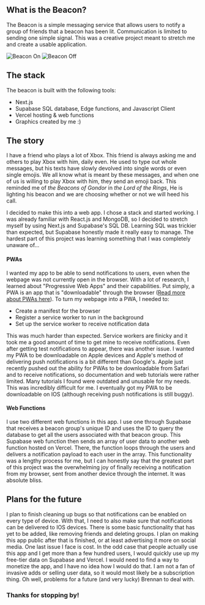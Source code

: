 
## What is the Beacon?

The Beacon is a simple messaging service that allows users to notify a group of friends that a beacon has been lit. Communication is limited to sending one simple signal. This was a creative project meant to stretch me and create a usable application. 

![Beacon On](/images/image1.png)
![Beacon Off](http://url/to/img.png)

## The stack

The beacon is built with the following tools:
- Next.js
- Supabase SQL database, Edge functions, and Javascript Client
- Vercel hosting & web functions
- Graphics created by me :)

## The story

I have a friend who plays a lot of Xbox. This friend is always asking me and others to play Xbox with him, daily even. He used to type out whole messages, but his texts have slowly devolved into single words or even single emojis. We all know what is meant by these messages, and when one of us is willing to play Xbox with him, they send an emoji back. This reminded me of *the Beacons of Gondor* in *the Lord of the Rings*, He is lighting his beacon and we are choosing whether or not we will heed his call. 

I decided to make this into a web app. I chose a stack and started working. I was already familiar with React.js and MongoDB, so I decided to stretch myself by using Next.js and Supabase's SQL DB. Learning SQL was trickier than expected, but Supabase honestly made it really easy to manage. The hardest part of this project was learning something that I was completely unaware of...

#### PWAs
I wanted my app to be able to send notifications to users, even when the webpage was not currently open in the browser. With a lot of research, I learned about "Progressive Web Apps" and their capabilities. Put simply, a PWA is an app that is "downloadable" through the browser ([Read more about PWAs here](https://web.dev/articles/what-are-pwas)). To turn my webpage into a PWA, I needed to:
  - Create a manifest for the browser
  - Register a service worker to run in the background
  - Set up the service worker to receive notification data

This was much harder than expected. Service workers are finicky and it took me a good amount of time to get mine to receive notifications. Even after getting test notifications to appear, there was another issue. I wanted my PWA to be downloadable on Apple devices and Apple's method of delivering push notifications is a bit different than Google's. Apple just recently pushed out the ability for PWAs to be downloadable from Safari and to receive notifications, so documentation and web tutorials were rather limited. Many tutorials I found were outdated and unusable for my needs. This was incredibly difficult for me. I eventually got my PWA to be downloadable on IOS (although receiving push notifications is still buggy). 


#### Web Functions
I use two different web functions in this app. I use one through Supabase that receives a beacon group's unique ID and uses the ID to query the database to get all the users associated with that beacon group. This Supabase web function then sends an array of user data to another web function hosted on Vercel. There, the function loops through the users and delivers a notification payload to each user in the array. This functionality was a lengthy process for me, but I can honestly say that the greatest part of this project was the overwhelming joy of finally receiving a notification from my browser, sent from another device through the internet. It was absolute bliss. 

## Plans for the future

I plan to finish cleaning up bugs so that notifications can be enabled on every type of device. With that, I need to also make sure that notifications can be delivered to IOS devices. There is some basic functionality that has yet to be added, like removing friends and deleting groups. I plan on making this app public after that is finished, or at least advertising it more on social media. One last issue I face is cost. In the odd case that people actually use this app and I get more than a few hundred users, I would quickly use up my free-tier data on Supabase and Vercel. I would need to find a way to monetize the app, and I have no idea how I would do that. I am not a fan of invasive adds or selling user data, so it would most likely be a subscription thing. Oh well, problems for a future (and very lucky) Brennan to deal with.


### Thanks for stopping by!
